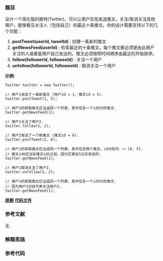### 题目
设计一个简化版的推特(Twitter)，可以让用户实现发送推文，关注/取消关注其他用户，能够看见关注人（包括自己）的最近十条推文。你的设计需要支持以下的几个功能：

  1. **postTweet(userId, tweetId)** : 创建一条新的推文
  2. **getNewsFeed(userId)** : 检索最近的十条推文。每个推文都必须是由此用户关注的人或者是用户自己发出的。推文必须按照时间顺序由最近的开始排序。
  3. **follow(followerId, followeeId)** : 关注一个用户
  4. **unfollow(followerId, followeeId)** : 取消关注一个用户

**示例:**

    
    
    Twitter twitter = new Twitter();
    
    // 用户1发送了一条新推文 (用户id = 1, 推文id = 5).
    twitter.postTweet(1, 5);
    
    // 用户1的获取推文应当返回一个列表，其中包含一个id为5的推文.
    twitter.getNewsFeed(1);
    
    // 用户1关注了用户2.
    twitter.follow(1, 2);
    
    // 用户2发送了一个新推文 (推文id = 6).
    twitter.postTweet(2, 6);
    
    // 用户1的获取推文应当返回一个列表，其中包含两个推文，id分别为 -> [6, 5].
    // 推文id6应当在推文id5之前，因为它是在5之后发送的.
    twitter.getNewsFeed(1);
    
    // 用户1取消关注了用户2.
    twitter.unfollow(1, 2);
    
    // 用户1的获取推文应当返回一个列表，其中包含一个id为5的推文.
    // 因为用户1已经不再关注用户2.
    twitter.getNewsFeed(1);
    

 **[原题](https://leetcode-cn.com/problems/design-twitter/)**    **[代码文件]()**


### 参考文献
无

### 解题思路




### 参考代码

```go


```




